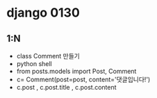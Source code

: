 # django 0130

## 1:N

- class Comment  만들기
- python shell
- from posts.models import Post, Comment
- c= Comment(post=post, content='댓글입니다!')
- c.post , c.post.title , c.post.content





##### 






